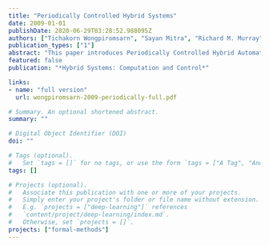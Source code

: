 ```yaml
---
title: "Periodically Controlled Hybrid Systems"
date: 2009-01-01
publishDate: 2020-06-29T03:28:52.988095Z
authors: ["Tichakorn Wongpiromsarn", "Sayan Mitra", "Richard M. Murray", "Andrew Lamperski"]
publication_types: ["1"]
abstract: "This paper introduces Periodically Controlled Hybrid Automata (PCHA) for describing a class of hybrid control systems. In a PCHA, control actions occur roughly periodically while internal and input actions may occur in the interim changing the discrete-state or the setpoint. Based on periodicity and subtangential conditions, a new sufficient condition for verifying invariance of PCHAs is presented. This technique is used in verifying safety of the planner-controller subsystem of an autonomous ground vehicle, and in deriving geometric properties of planner generated paths that can be followed safely by the controller under environmental uncertainties."
featured: false
publication: "*Hybrid Systems: Computation and Control*"

links:
- name: "full version"
  url: wongpiromsarn-2009-periodically-full.pdf

# Summary. An optional shortened abstract.
summary: ""

# Digital Object Identifier (DOI)
doi: ""

# Tags (optional).
#   Set `tags = []` for no tags, or use the form `tags = ["A Tag", "Another Tag"]` for one or more tags.
tags: []

# Projects (optional).
#   Associate this publication with one or more of your projects.
#   Simply enter your project's folder or file name without extension.
#   E.g. `projects = ["deep-learning"]` references
#   `content/project/deep-learning/index.md`.
#   Otherwise, set `projects = []`.
projects: ["formal-methods"]
---
```

